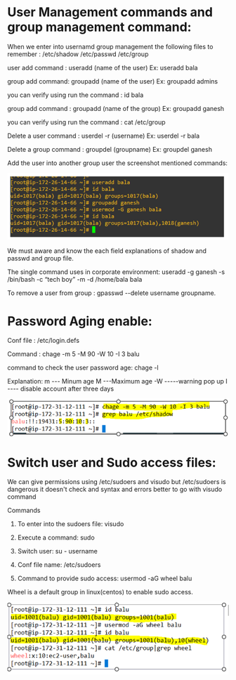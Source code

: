 # User Management commands and group management command:

When we enter into usernamd group management the following files to remember : /etc/shadow /etc/passwd /etc/group

user add command : useradd (name of the user) Ex: useradd bala 

group add command: groupadd (name of the user) Ex: groupadd admins

you can verify using run the command : id bala

group add command : groupadd (name of the group) Ex: groupadd ganesh  

you can verify using run the command : cat /etc/group

Delete a user command : userdel -r (username)  Ex: userdel -r bala

Delete a group command : groupdel  (groupname)  Ex: groupdel ganesh

Add the user into another group user the screenshot mentioned commands:

![images/gadd.PNG](images/gadd.PNG)

We must aware and know the each field explanations of shadow and passwd and group file.

The single command uses in corporate environment: useradd -g ganesh -s /bin/bash -c “tech boy” -m -d /home/bala bala

To remove a user from group : gpasswd --delete username groupname.

# Password Aging enable:

Conf file : /etc/login.defs

Command : chage -m 5 -M 90 -W 10 -I 3 balu

command to check the user password age:  chage -l <username>

Explanation: m --- Minum age M ---Maximum age -W -----warning pop up I ---- disable account after three days

![images/password.PNG](images/password.PNG)

# Switch user and Sudo access files:

We can give permissions using /etc/sudoers and visudo but /etc/sudoers is dangerous it doesn't check and syntax and errors better to go with visudo command

Commands

1) To enter into the sudoers file: visudo 

2) Execute a command: sudo <command>

3) Switch user: su - username

4) Conf file name: /etc/sudoers

5) Command to provide sudo access: usermod -aG wheel balu

Wheel is a default group in linux(centos) to enable sudo access.

![images/sudo.PNG](images/sudo.PNG)
